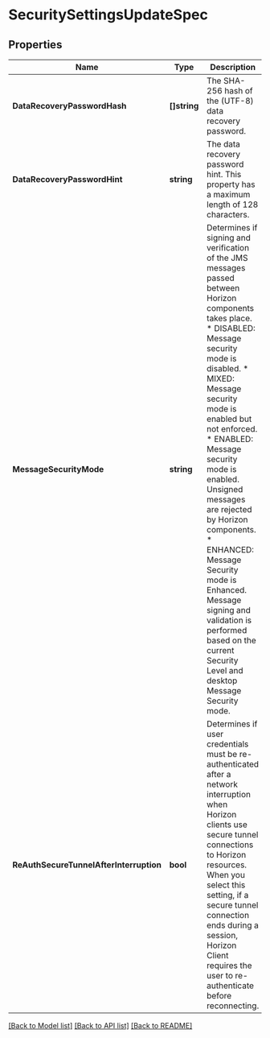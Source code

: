 # SecuritySettingsUpdateSpec

## Properties

Name | Type | Description | Notes
------------ | ------------- | ------------- | -------------
**DataRecoveryPasswordHash** | **[]string** | The SHA-256 hash of the (UTF-8) data recovery password. | [optional] 
**DataRecoveryPasswordHint** | **string** | The data recovery password hint. This property has a maximum length of 128 characters. | [optional] 
**MessageSecurityMode** | **string** | Determines if signing and verification of the JMS messages passed between Horizon components takes place. * DISABLED: Message security mode is disabled. * MIXED: Message security mode is enabled but not enforced. * ENABLED: Message security mode is enabled. Unsigned messages are rejected by Horizon components. * ENHANCED: Message Security mode is Enhanced. Message signing and validation is performed based on the current Security Level and desktop Message Security mode. | 
**ReAuthSecureTunnelAfterInterruption** | **bool** | Determines if user credentials must be re-authenticated after a network interruption when Horizon clients use secure tunnel connections to Horizon resources. When you select this setting, if a secure tunnel connection ends during a session, Horizon Client requires the user to re-authenticate before reconnecting. | [optional] 

[[Back to Model list]](../README.md#documentation-for-models) [[Back to API list]](../README.md#documentation-for-api-endpoints) [[Back to README]](../README.md)


